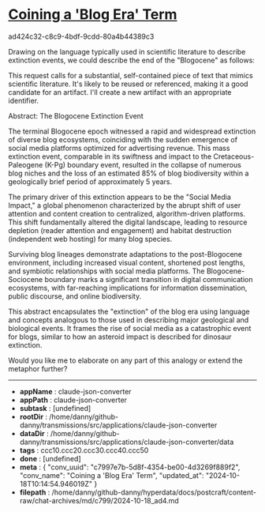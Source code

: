 # [Coining a 'Blog Era' Term](https://claude.ai/chat/c7997e7b-5d8f-4354-be00-4d3269f889f2)

ad424c32-c8c9-4bdf-9cdd-80a4b44389c3

 Drawing on the language typically used in scientific literature to describe extinction events, we could describe the end of the "Blogocene" as follows:

<antThinking>This request calls for a substantial, self-contained piece of text that mimics scientific literature. It's likely to be reused or referenced, making it a good candidate for an artifact. I'll create a new artifact with an appropriate identifier.</antThinking>

<antArtifact identifier="blogocene-extinction-abstract" type="text/markdown" title="Abstract: The End of the Blogocene">

Abstract: The Blogocene Extinction Event

The terminal Blogocene epoch witnessed a rapid and widespread extinction of diverse blog ecosystems, coinciding with the sudden emergence of social media platforms optimized for advertising revenue. This mass extinction event, comparable in its swiftness and impact to the Cretaceous-Paleogene (K-Pg) boundary event, resulted in the collapse of numerous blog niches and the loss of an estimated 85% of blog biodiversity within a geologically brief period of approximately 5 years.

The primary driver of this extinction appears to be the "Social Media Impact," a global phenomenon characterized by the abrupt shift of user attention and content creation to centralized, algorithm-driven platforms. This shift fundamentally altered the digital landscape, leading to resource depletion (reader attention and engagement) and habitat destruction (independent web hosting) for many blog species.

Surviving blog lineages demonstrate adaptations to the post-Blogocene environment, including increased visual content, shortened post lengths, and symbiotic relationships with social media platforms. The Blogocene-Sociocene boundary marks a significant transition in digital communication ecosystems, with far-reaching implications for information dissemination, public discourse, and online biodiversity.
</antArtifact>

This abstract encapsulates the "extinction" of the blog era using language and concepts analogous to those used in describing major geological and biological events. It frames the rise of social media as a catastrophic event for blogs, similar to how an asteroid impact is described for dinosaur extinction. 

Would you like me to elaborate on any part of this analogy or extend the metaphor further?

---

* **appName** : claude-json-converter
* **appPath** : claude-json-converter
* **subtask** : [undefined]
* **rootDir** : /home/danny/github-danny/transmissions/src/applications/claude-json-converter
* **dataDir** : /home/danny/github-danny/transmissions/src/applications/claude-json-converter/data
* **tags** : ccc10.ccc20.ccc30.ccc40.ccc50
* **done** : [undefined]
* **meta** : {
  "conv_uuid": "c7997e7b-5d8f-4354-be00-4d3269f889f2",
  "conv_name": "Coining a 'Blog Era' Term",
  "updated_at": "2024-10-18T10:14:54.946019Z"
}
* **filepath** : /home/danny/github-danny/hyperdata/docs/postcraft/content-raw/chat-archives/md/c799/2024-10-18_ad4.md